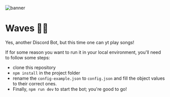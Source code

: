 ![banner](https://github.com/Jovem-Blood/waves/assets/50130174/4906e9c6-ec9e-44c3-9f8e-979e3d9306b1)

# Waves 🤖🎵

Yes, another Discord Bot, but this time one can yt play songs!

If for some reason you want to run it in your local environment, you'll need to follow some steps:
- clone this repository
- `npm install` in the project folder
- rename the `config-example.json` to `config.json` and fill the object values to their correct ones.
- Finally, `npm run dev` to start the bot; you're good to go!
